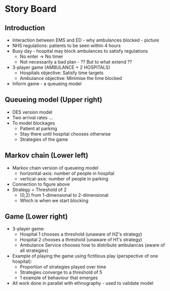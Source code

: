 # Story Board

## Introduction
- Interaction between EMS and ED - why ambulances blocked - picture
- NHS regulations: patients to be seen within 4 hours
- Busy day - hospital may block ambulances to satisfy regulations
    - No enter -> No timer
    - Not necessarily a bad plan - ?? But to what extend ??
- 3-player game (AMBULANCE + 2 HOSPITALS)
    - Hospitals objective: Satisfy time targets
    - Ambulance objective: Minimise the time blocked
- Inform game - a queueing model

## Queueing model (Upper right)
- DES version model
- Two arrival rates ...
- To model blockages
    - Patient at parking
    - Stay there until hospital chooses otherwise
    - Strategies of the game

## Markov chain (Lower left)
- Markov chain version of queueing model
    - horizontal-axis: number of people in hospital
    - vertical-axis: number of people in parking
- Connection to figure above
- Strategy = Threshold of 2
    - (0,2) from 1-dimensional to 2-dimensional
    - Which is when we start blocking

## Game (Lower right)
- 3-player game:
    - Hospital 1 chooses a threshold (unaware of H2's strategy)
    - Hospital 2 chooses a threshold (unaware of H1's strategy)
    - Ambulance Service chooses how to distribute ambulances (aware of all strategies)
- Example of playing the game using fictitious play (perspective of one hospital):
    - Proportion of strategies played over time
    - Strategies converge to a threshold of 5
    - 1 example of behaviour that emerges
- All work done in parallel with ethnography - used to validate model
